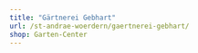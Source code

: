 ```yaml
---
title: "Gärtnerei Gebhart"
url: /st-andrae-woerdern/gaertnerei-gebhart/
shop: Garten-Center
---
```

